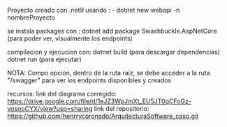 Proyecto creado con .net9 usando :
    - dotnet new webapi -n nombreProyecto

se instala packages con :
    dotnet add package Swashbuckle.AspNetCore 
        (para poder ver, visualmente los endpoints)


compilacion y ejecucion con:
    dotnet build (para descargar dependencias)
    dotnet run (para ejecutar)

NOTA: Compo opcion, dentro de la ruta raiz, se debe acceder a la ruta "/swagger" para ver los endpoints disponibles y creados

recursos:
    link del diagrama corregido: https://drive.google.com/file/d/1eJZ3WpJmXt_EU5JT0qCFoGz-vosooCYX/view?usp=sharing
    link del repositorio: https://github.com/henrrycoronado/ArquitecturaSoftware_caso.git